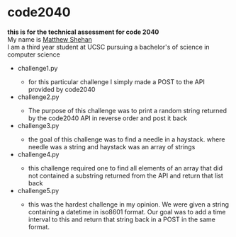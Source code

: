 # code2040
<b>this is for the technical assessment for code 2040</b>
<br>My name is <a href="https://www.linkedin.com/in/mshehan" target="_blank">Matthew Shehan</a>
<br>I am a third year student at UCSC pursuing a bachelor's of science in computer science
<br>
<ul>
 <li>challenge1.py</li>
 <ul><li> for this particular challenge I simply made a POST to the API provided by code2040</li></ul>
 <li>challenge2.py</li>
 <ul><li>The purpose of this challenge was to print a random string returned by the code2040 API in reverse order and post it back</li>       </ul>
 <li>challenge3.py</li>
 <ul><li>the goal of this challenge was to find a needle in a haystack. where needle was a string and haystack was an array of strings</li></ul>
 <li>challenge4.py</li>
 <ul><li>this challenge required one to find all elements of an array that did not contained a substring returned from the API and return that list back</li></ul>
 <li>challenge5.py</li>
 <ul><li>this was the hardest challenge in my opinion. We were given a string containing a datetime in iso8601 format. Our goal was to add a time interval to this and return that string back in a POST in the same format.</li></ul>
</ul>
